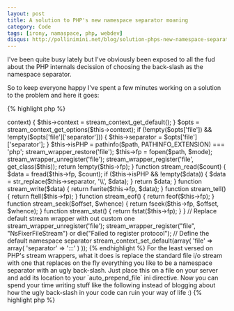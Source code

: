 ```yaml
---
layout: post
title: A solution to PHP's new namespace separator moaning
category: Code
tags: [irony, namaspace, php, webdev]
disqus: http://pollinimini.net/blog/solution-phps-new-namespace-separator-moaning
---
```


I've been quite busy lately but I've obviously been exposed to all the fud about
the PHP internals decission of choosing the back-slash as the namespace separator.

So to keep everyone happy I've spent a few minutes working on a solution to the
problem and here it goes:

{% highlight php %}
<?php
class NsFixerFileStream {
    protected $fp;
    protected $separator = ':::';
    protected $isPHP = false;
    public $context;

    function stream_open($path, $mode, $options, &$opened_path)
    {
        if (!$this->context) {
                $this->context = stream_context_get_default();
        }
        $opts = stream_context_get_options($this->context);
        if (!empty($opts['file']) && !empty($opts['file']['separator'])) {
                $this->separator = $opts['file']['separator'];
        }

        $this->isPHP = pathinfo($path, PATHINFO_EXTENSION) === 'php';

        stream_wrapper_restore('file');

        $this->fp = fopen($path, $mode);

        stream_wrapper_unregister('file');
        stream_wrapper_register('file', get_class($this));

        return !empty($this->fp);
    }

    function stream_read($count)
    {
        $data = fread($this->fp, $count);
        if ($this->isPHP && !empty($data)) {
                $data = str_replace($this->separator, '\\', $data);
        }

        return $data;
    }

    function stream_write($data)
    {
        return fwrite($this->fp, $data);
    }

    function stream_tell()
    {
        return ftell($this->fp);
    }

    function stream_eof()
    {
        return feof($this->fp);
    }

    function stream_seek($offset, $whence)
    {
        return fseek($this->fp, $offset, $whence);
    }

    function stream_stat()
    {
        return fstat($this->fp);
    }
}


// Replace default stream wrapper with out custom one
stream_wrapper_unregister('file');
stream_wrapper_register("file", "NsFixerFileStream")
    or die("Failed to register protocol");

// Define the default namespace separator
stream_context_set_default(array(
        'file' => array(
                'separator' => ':::'
        )
));
{% endhighlight %}

For the least versed on PHP's stream wrappers, what it does is replace the
standard file i/o stream with one that replaces on the fly everything you like
to be a namespace separator with an ugly back-slash. Just place this on a file
on your server and add its location to your `auto_prepend_file` ini directive.

Now you can spend your time writing stuff like the following instead of blogging
about how the ugly back-slash in your code can ruin your way of life :)

{% highlight php %}
<?php
namespace DRSLUMP:::test;

class foo {
    static public function bar(){
        :::printf('Hello %s!', 'world');
    }
}

:::DRSLUMP:::test:::foo::bar();
{% endhighlight %}
